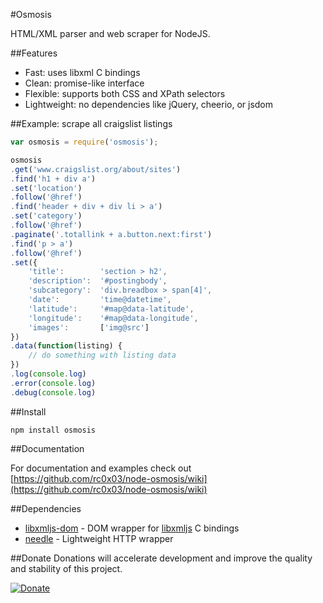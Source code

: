 #Osmosis

HTML/XML parser and web scraper for NodeJS.

##Features

- Fast: uses libxml C bindings
- Clean: promise-like interface
- Flexible: supports both CSS and XPath selectors
- Lightweight: no dependencies like jQuery, cheerio, or jsdom

##Example: scrape all craigslist listings

```javascript
var osmosis = require('osmosis');

osmosis
.get('www.craigslist.org/about/sites')
.find('h1 + div a')
.set('location')
.follow('@href')
.find('header + div + div li > a')
.set('category')
.follow('@href')
.paginate('.totallink + a.button.next:first')
.find('p > a')
.follow('@href')
.set({
    'title':        'section > h2',
    'description':  '#postingbody',
    'subcategory':  'div.breadbox > span[4]',
    'date':         'time@datetime',
    'latitude':     '#map@data-latitude',
    'longitude':    '#map@data-longitude',
    'images':       ['img@src']
})
.data(function(listing) {
    // do something with listing data
})
.log(console.log)
.error(console.log)
.debug(console.log)
```

##Install

```
npm install osmosis
```

##Documentation

For documentation and examples check out [https://github.com/rc0x03/node-osmosis/wiki](https://github.com/rc0x03/node-osmosis/wiki)

##Dependencies

- [libxmljs-dom](https://github.com/rc0x03/libxmljs-dom) - DOM wrapper for [libxmljs](https://github.com/polotek/libxmljs) C bindings
- [needle](https://github.com/tomas/needle) - Lightweight HTTP wrapper

##Donate
Donations will accelerate development and improve the quality and stability of this project.

[![Donate](https://www.paypalobjects.com/en_US/i/btn/btn_donate_LG.gif)](https://www.paypal.com/cgi-bin/webscr?item_name=node-osmosis&cmd=_donations&business=NAXMWBMWKUWUU)
